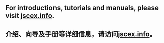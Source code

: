 ## For introductions, tutorials and manuals, please visit [jscex.info](http://jscex.info/).

## 介绍、向导及手册等详细信息，请访问[jscex.info](http://jscex.info/zh-cn/)。
